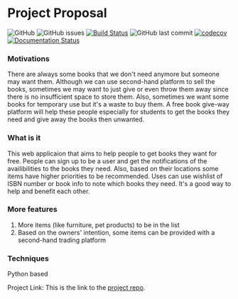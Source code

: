 # Project Proposal
![GitHub](https://img.shields.io/github/license/Longweig/FreeFree) ![GitHub issues](https://img.shields.io/github/issues-raw/Longweig/FreeFree)
[![Build Status](https://travis-ci.com/Longweig/FreeFree.svg?branch=master)](https://travis-ci.com/Longweig/FreeFree) 
![GitHub last commit](https://img.shields.io/github/last-commit/Longweig/FreeFree) [![codecov](https://codecov.io/gh/Longweig/FreeFree/branch/master/graph/badge.svg?token=W937X95APO)](undefined)
[![Documentation Status](https://readthedocs.org/projects/freefree/badge/?version=latest)](https://freefree.readthedocs.io/en/latest/?badge=latest)
### Motivations
There are always some books that we don't need anymore but someone may want them. Although we can use second-hand platform to sell the books, sometimes we may want to just give or even throw them away since there is no insufficient space to store them. Also, sometimes we want some books for temporary use but it's a waste to buy them. A free book give-way platform will help these people especially for students to get the books they need and give away the books then unwanted.

### What is it
This web applicaion that aims to help people to get books they want for free. People can sign up to be a user and get the notifications of the availibilities to the books they need. Also, based on their locations some items have higher priorities to be recommended. Uses can use wishlist of ISBN number or book info to note which books they need. It's a good way to help and benefit each other.

### More features
1. More items (like furniture, pet products) to be in the list
2. Based on the owners' intention, some items can be provided with a second-hand trading platform

### Techniques
Python based 

Project Link: This is the link to the  [project repo](https://github.com/Longweig/FreeFree).
